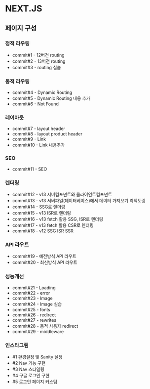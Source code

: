 # NEXT.JS
## 페이지 구성
### 정적 라우팅
- commit#1 - 12버전 routing
- commit#2 - 13버전 routing
- commit#3 - routing 실습
### 동적 라우팅
- commit#4 - Dynamic Routing
- commit#5 - Dynamic Routing 내용 추가
- commit#6 - Not Found
### 레이아웃
- commit#7 - layout header
- commit#8 - layout product header
- commit#9 - Link
- commit#10 - Link 내용추가
### SEO
- commit#11 - SEO
### 렌더링
- commit#12 - v13 서버컴포넌트와 클라이언트컴포넌트
- commit#13 - v13 서버파일(데이터베이스)에서 데이터 가져오기 리팩토링
- commit#14 - SSG로 렌더링
- commit#15 - v13 ISR로 렌더링
- commit#16 - v13 fetch 활용 SSG, ISR로 렌더링
- commit#17 - v13 fetch 활용 CSR로 렌더링
- commit#18 - v12 SSG ISR SSR
### API 라우트
- commit#19 - 예전방식 API 라우트
- commit#20 - 최신방식 API 라우트
### 성능개선
- commit#21 - Loading
- commit#22 - error
- commit#23 - Image
- commit#24 - Image 실습
- commit#25 - fonts
- commit#26 - redirect
- commit#27 - rewrites
- commit#28 - 동적 사용자 redirect
- commit#29 - middleware

### 인스타그램
- #1 환경설정 및 Sanity 설정
- #2 Nav 기능 구현
- #3 Nav 스타일링
- #4 구글 로그인 구현
- #5 로그인 페이지 커스텀
